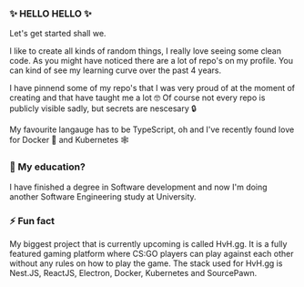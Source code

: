### ✨ HELLO HELLO ✨

Let's get started shall we.

I like to create all kinds of random things, I really love seeing some clean code. As you might have noticed there are a lot of repo's on my profile. You can kind of see my learning curve over the past 4 years. 

I have pinnend some of my repo's that I was very proud of at the moment of creating and that have taught me a lot 🤓
Of course not every repo is publicly visible sadly, but secrets are nescesary 🔒

My favourite langauge has to be TypeScript, oh and I've recently found love for Docker 🐋 and Kubernetes 🕸️

### 🎒 My education? 
I have finished a degree in Software development and now I'm doing another Software Engineering study at University.

### ⚡ Fun fact
My biggest project that is currently upcoming is called HvH.gg. It is a fully featured gaming platform where CS:GO players can play against each other without any rules on how to play the game. The stack used for HvH.gg is Nest.JS, ReactJS, Electron, Docker, Kubernetes and SourcePawn.

<!--
**BasWilson/baswilson** is a ✨ _special_ ✨ repository because its `README.md` (this file) appears on your GitHub profile.

Here are some ideas to get you started:

- 🔭 I’m currently working on ...
- 🌱 I’m currently learning ...
- 👯 I’m looking to collaborate on ...
- 🤔 I’m looking for help with ...
- 💬 Ask me about ...
- 📫 How to reach me: ...
- 😄 Pronouns: ...
- ⚡ Fun fact: ...
-->

